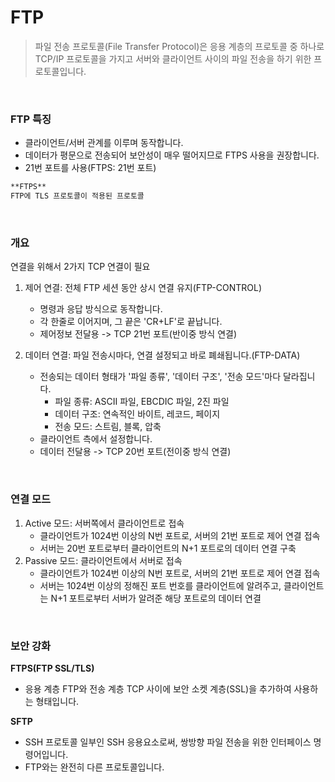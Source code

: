 # FTP
> 파일 전송 프로토콜(File Transfer Protocol)은 응용 계층의 프로토콜 중 하나로 TCP/IP 프로토콜을 가지고 서버와 클라이언트 사이의 파일 전송을 하기 위한 프로토콜입니다.

<br>

### FTP 특징
- 클라이언트/서버 관계를 이루며 동작합니다.
- 데이터가 평문으로 전송되어 보안성이 매우 떨어지므로 FTPS 사용을 권장합니다.
- 21번 포트를 사용(FTPS: 21번 포트)
```md
**FTPS**
FTP에 TLS 프로토콜이 적용된 프로토콜
```

<br>

### 개요
연결을 위해서 2가지 TCP 연결이 필요
1. 제어 연결: 전체 FTP 세션 동안 상시 연결 유지(FTP-CONTROL)
    - 명령과 응답 방식으로 동작합니다.
    - 각 한줄로 이어지며, 그 끝은 'CR+LF'로 끝납니다.
    - 제어정보 전달용 -> TCP 21번 포트(반이중 방식 연결)

2. 데이터 연결: 파일 전송시마다, 연결 설정되고 바로 폐쇄됩니다.(FTP-DATA)
    - 전송되는 데이터 형태가 '파일 종류', '데이터 구조', '전송 모드'마다 달라집니다.
        - 파일 종류: ASCII 파일, EBCDIC 파일, 2진 파일
        - 데이터 구조: 연속적인 바이트, 레코드, 페이지
        - 전송 모드: 스트림, 블록, 압축
    - 클라이언트 측에서 설정합니다.
    - 데이터 전달용 -> TCP 20번 포트(전이중 방식 연결)

<br>

### 연결 모드
1. Active 모드: 서버쪽에서 클라이언트로 접속
    - 클라이언트가 1024번 이상의 N번 포트로, 서버의 21번 포트로 제어 연결 접속
    - 서버는 20번 포트로부터 클라이언트의 N+1 포트로의 데이터 연결 구축
2. Passive 모드: 클라이언트에서 서버로 접속
    - 클라이언트가 1024번 이상의 N번 포트로, 서버의 21번 포트로 제어 연결 접속
    - 서버는 1024번 이상의 정해진 포트 번호를 클라이언트에 알려주고, 클라이언트는 N+1 포트로부터 서버가 알려준 해당 포트로의 데이터 연결

<br>

### 보안 강화
**FTPS(FTP SSL/TLS)**
- 응용 계층 FTP와 전송 계층 TCP 사이에 보안 소켓 계층(SSL)을 추가하여 사용하는 형태입니다.
  
**SFTP**
- SSH 프로토콜 일부인 SSH 응용요소로써, 쌍방향 파일 전송을 위한 인터페이스 명령어입니다.
- FTP와는 완전히 다른 프로토콜입니다.